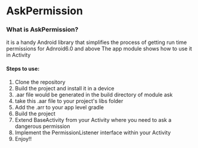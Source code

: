# AskPermission

### What is AskPermission?
it is a handy Android library that simplifies the process of getting run time permissions for Adnroid6.0 and above
The app module shows how to use it in Activity

#### Steps to use:

1. Clone the repository
2. Build the project and install it in a device
3. .aar file would be generated in the build directory of module ask
4. take this .aar file to your project's libs folder
5. Add the .arr to your app level gradle
6. Build the project
7. Extend BaseActivity from your Activity where you need to ask a dangerous permission
8. Implement the PermissionListener interface within your Activity
9. Enjoy!!

